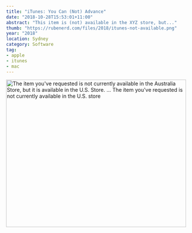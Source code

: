```yaml
---
title: "iTunes: You Can (Not) Advance"
date: "2018-10-28T15:53:01+11:00"
abstract: "This item is (not) available in the XYZ store, but..."
thumb: "https://rubenerd.com/files/2018/itunes-not-available.png"
year: "2018"
location: Sydney
category: Software
tag:
- apple
- itunes
- mac
---
```

<p><img src="https://rubenerd.com/files/2018/itunes-not-available.png" alt="The item you've requested is not currently available in the Australia Store, but it is available in the U.S. Store. ... The item you've requested is not currently available in the U.S. store" style="width:490px; height:401px;" /></p>

